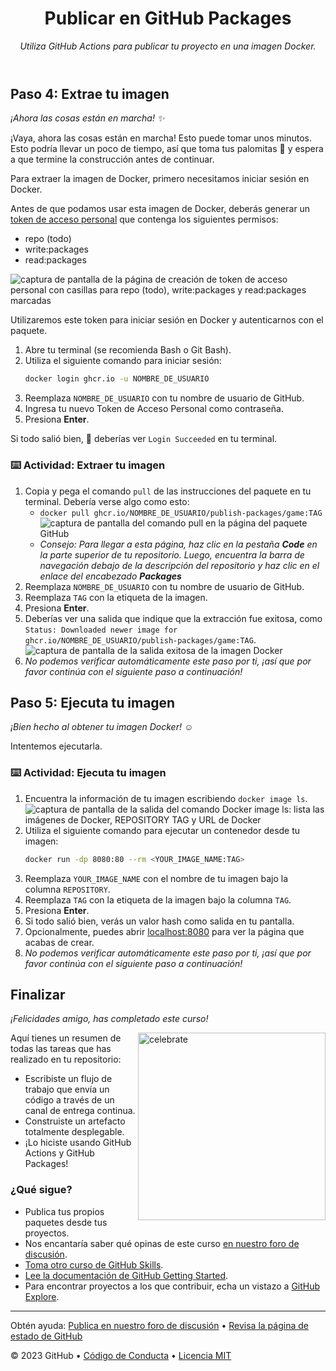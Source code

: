 <header>

<!--
  <<< Notas del autor: Encabezado del curso >>>
  Incluye una imagen de 1280×640, el título del curso en caso de oración y una descripción concisa en énfasis.
  En la configuración de tu repositorio: habilita el repositorio de plantillas, agrega tu imagen social de 1280×640, elimina automáticamente las ramas principales.
  Agrega tu licencia de código abierto, GitHub utiliza la licencia MIT.
-->

# Publicar en GitHub Packages

_Utiliza GitHub Actions para publicar tu proyecto en una imagen Docker._

</header>

<!--
  <<< Notas del autor: Paso 4 >>>
  Comienza este paso reconociendo el paso anterior.
  Define términos y enlaza a docs.github.com.
-->

## Paso 4: Extrae tu imagen

_¡Ahora las cosas están en marcha! :sparkles:_

¡Vaya, ahora las cosas están en marcha! Esto puede tomar unos minutos. Esto podría llevar un poco de tiempo, así que toma tus palomitas :popcorn: y espera a que termine la construcción antes de continuar.

Para extraer la imagen de Docker, primero necesitamos iniciar sesión en Docker.

Antes de que podamos usar esta imagen de Docker, deberás generar un [token de acceso personal](https://docs.github.com/es/authentication/keeping-your-account-and-data-secure/creating-a-personal-access-token) que contenga los siguientes permisos:

- repo (todo)
- write:packages
- read:packages

![captura de pantalla de la página de creación de token de acceso personal con casillas para repo (todo), write:packages y read:packages marcadas](https://user-images.githubusercontent.com/3250463/219254714-82bb1da5-33b1-491b-97c0-b25f51494f6a.png)

Utilizaremos este token para iniciar sesión en Docker y autenticarnos con el paquete.

1. Abre tu terminal (se recomienda Bash o Git Bash).
1. Utiliza el siguiente comando para iniciar sesión:
   ```bash
   docker login ghcr.io -u NOMBRE_DE_USUARIO
   ```
1. Reemplaza ``NOMBRE_DE_USUARIO`` con tu nombre de usuario de GitHub.
1. Ingresa tu nuevo Token de Acceso Personal como contraseña.
1. Presiona **Enter**.

Si todo salió bien, :crossed_fingers: deberías ver ``Login Succeeded`` en tu terminal.


### :keyboard: Actividad: Extraer tu imagen

1. Copia y pega el comando `pull` de las instrucciones del paquete en tu terminal. Debería verse algo como esto:
   - `docker pull ghcr.io/NOMBRE_DE_USUARIO/publish-packages/game:TAG`
     ![captura de pantalla del comando pull en la página del paquete GitHub](https://user-images.githubusercontent.com/3250463/219254981-9ff949fa-4d01-46e3-9e3d-b8ce3710c2a9.png)
   - _Consejo: Para llegar a esta página, haz clic en la pestaña **Code** en la parte superior de tu repositorio. Luego, encuentra la barra de navegación debajo de la descripción del repositorio y haz clic en el enlace del encabezado **Packages**_
1. Reemplaza `NOMBRE_DE_USUARIO` con tu nombre de usuario de GitHub.
1. Reemplaza `TAG` con la etiqueta de la imagen.
1. Presiona **Enter**.
1. Deberías ver una salida que indique que la extracción fue exitosa, como `Status: Downloaded newer image for ghcr.io/NOMBRE_DE_USUARIO/publish-packages/game:TAG`.
   ![captura de pantalla de la salida exitosa de la imagen Docker](https://user-images.githubusercontent.com/3250463/219255178-3c943a6f-6c15-4f59-9002-228249b1c469.png)
1. _No podemos verificar automáticamente este paso por ti, ¡así que por favor continúa con el siguiente paso a continuación!_

<!--
  <<< Notas del autor: Paso 5 >>>
  Comienza este paso reconociendo el paso anterior.
  Define términos y enlaza a docs.github.com.
-->

## Paso 5: Ejecuta tu imagen

_¡Bien hecho al obtener tu imagen Docker! :relaxed:_

Intentemos ejecutarla.

### :keyboard: Actividad: Ejecuta tu imagen

1. Encuentra la información de tu imagen escribiendo `docker image ls`.
   ![captura de pantalla de la salida del comando Docker image ls: lista las imágenes de Docker, REPOSITORY TAG y URL de Docker](https://i.imgur.com/UAwRXiq.png)<!-- Esta captura de pantalla debe cambiarse. -->
1. Utiliza el siguiente comando para ejecutar un contenedor desde tu imagen:
   ```bash
   docker run -dp 8080:80 --rm <YOUR_IMAGE_NAME:TAG>
   ```
1. Reemplaza `YOUR_IMAGE_NAME` con el nombre de tu imagen bajo la columna `REPOSITORY`.
1. Reemplaza `TAG` con la etiqueta de la imagen bajo la columna `TAG`.
1. Presiona **Enter**.
1. Si todo salió bien, verás un valor hash como salida en tu pantalla.
1. Opcionalmente, puedes abrir [localhost:8080](http://localhost:8080) para ver la página que acabas de crear.
1. _No podemos verificar automáticamente este paso por ti, ¡así que por favor continúa con el siguiente paso a continuación!_
<!--
  <<< Notas del autor: Finalizar >>>
  Revisa lo que aprendimos, solicita comentarios, proporciona los siguientes pasos.
-->

## Finalizar

_¡Felicidades amigo, has completado este curso!_

<img src=https://octodex.github.com/images/collabocats.jpg alt=celebrate width=300 align=right>

Aquí tienes un resumen de todas las tareas que has realizado en tu repositorio:

- Escribiste un flujo de trabajo que envía un código a través de un canal de entrega continua.
- Construiste un artefacto totalmente desplegable.
- ¡Lo hiciste usando GitHub Actions y GitHub Packages!

### ¿Qué sigue?

- Publica tus propios paquetes desde tus proyectos.
- Nos encantaría saber qué opinas de este curso [en nuestro foro de discusión](https://github.com/orgs/skills/discussions/categories/publish-packages).
- [Toma otro curso de GitHub Skills](https://github.com/skills).
- [Lee la documentación de GitHub Getting Started](https://docs.github.com/en/get-started).
- Para encontrar proyectos a los que contribuir, echa un vistazo a [GitHub Explore](https://github.com/explore).

<footer>

<!--
  <<< Notas del autor: Pie de página >>>
  Agrega un enlace para obtener soporte, página de estado de GitHub, código de conducta, enlace de licencia.
-->

---

Obtén ayuda: [Publica en nuestro foro de discusión](https://github.com/orgs/skills/discussions/categories/test-with-actions) &bull; [Revisa la página de estado de GitHub](https://www.githubstatus.com/)

&copy; 2023 GitHub &bull; [Código de Conducta](https://www.contributor-covenant.org/version/2/1/code_of_conduct/code_of_conduct.md) &bull; [Licencia MIT](https://gh.io/mit)

</footer>
